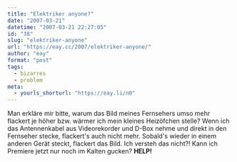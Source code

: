 ```yaml
---
title: "Elektriker anyone?"
date: "2007-03-21"
datetime: "2007-03-21 22:27:05"
id: "38"
slug: "elektriker-anyone"
url: "https://eay.cc/2007/elektriker-anyone/"
author: "eay"
format: "post"
tags:
  - bizarres
  - problem
meta:
  - yourls_shorturl: "https://eay.li/n0"
---
```


Man erkläre mir bitte, warum das Bild meines Fernsehers umso mehr flackert je höher bzw. wärmer ich mein kleines Heizöfchen stelle? Wenn ich das Antennenkabel aus Videorekorder und D-Box nehme und direkt in den Fernseher stecke, flackert's auch nicht mehr. Sobald's wieder in einem anderen Gerät steckt, flackert das Bild. Ich versteh das nicht?! Kann ich Premiere jetzt nur noch im Kalten gucken? **HELP!**
